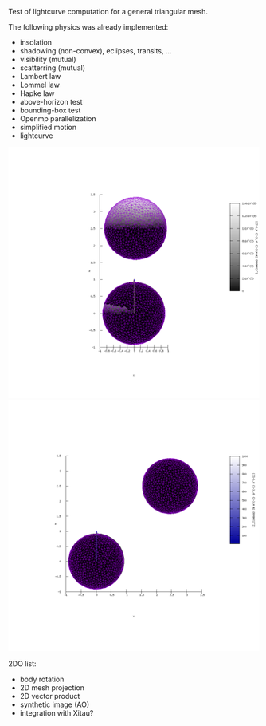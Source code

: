 
Test of lightcurve computation for a general triangular mesh.

The following physics was already implemented:

- insolation
- shadowing (non-convex), eclipses, transits, ...
- visibility (mutual)
- scatterring (mutual)
- Lambert law
- Lommel law
- Hapke law
- above-horizon test
- bounding-box test
- Openmp parallelization
- simplified motion
- lightcurve

![Screenshot](test_hires/output.I_lambda.49.png)
![Screenshot](test_hires/output.I2_lambda.01.png)

2DO list:

- body rotation
- 2D mesh projection
- 2D vector product
- synthetic image (AO)
- integration with Xitau?

